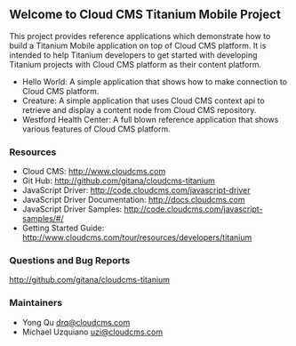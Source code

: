 ## Welcome to Cloud CMS Titanium Mobile Project ##

This project provides reference applications which demonstrate how to build a Titanium Mobile application
on top of Cloud CMS platform. It is intended to help Titanium developers to get started with developing
Titanium projects with Cloud CMS platform as their content platform.

* Hello World: A simple application that shows how to make connection to Cloud CMS platform.
* Creature: A simple application that uses Cloud CMS context api to retrieve and display a content node from Cloud CMS repository.
* Westford Health Center: A full blown reference application that shows various features of Cloud CMS platform.

### Resources

* Cloud CMS: http://www.cloudcms.com
* Git Hub: http://github.com/gitana/cloudcms-titanium
* JavaScript Driver: http://code.cloudcms.com/javascript-driver
* JavaScript Driver Documentation: http://docs.cloudcms.com
* JavaScript Driver Samples: http://code.cloudcms.com/javascript-samples/#/
* Getting Started Guide: http://www.cloudcms.com/tour/resources/developers/titanium

### Questions and Bug Reports

http://github.com/gitana/cloudcms-titanium

### Maintainers

* Yong Qu     drq@cloudcms.com
* Michael Uzquiano     uzi@cloudcms.com

